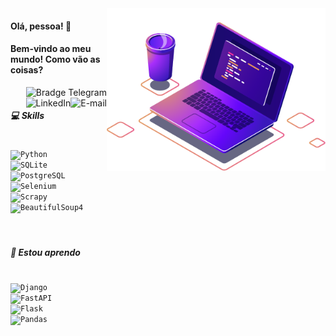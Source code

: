 <img align="right" src="https://raw.githubusercontent.com/igor-taconi/igor-taconi/main/image/computer-illustration.png" width="350" />

#### Olá, pessoa! 👋
#### Bem-vindo ao meu mundo! Como vão as coisas?

<a href="https://t.me/igortaconi" target="_blank">
  <img align="right" alt="Bradge Telegram" src="https://img.shields.io/badge/-Telegram-informational?logo=telegram&logoColor=white" />
</a>
<a href="mailto:m.igortaconi1@gmail.com">
  <img align="right" alt="E-mail" src="https://img.shields.io/badge/-Gmail-c14438?&logo=Gmail&logoColor=white"/>
</a>  
<a href="https://www.linkedin.com/in/igor-taconi-matos-1a4235177/">
  <img align="right" alt="LinkedIn" src="https://img.shields.io/badge/-LinkedIn-blue?&logo=Linkedin&logoColor=white"/>
</a>

<br>

##### 💻 Skills
<code>
  <img align="left" alt="Python" src="https://img.shields.io/badge/-Python-3776AB?&logo=python&logoColor=white" />
  <img align="left" alt="SQLite" src="https://img.shields.io/badge/-SQLite-07405E?&logo=sqlite&logoColor=white" />
  <img align="left" alt="PostgreSQL" src="https://img.shields.io/badge/-PostgreSQL-316192?&logo=postgresql&logoColor=white" />
  <img align="left" alt="Selenium" src="https://img.shields.io/badge/-Selenium-096E10?&logo=selenium&logoColor=white" />
  <img align="left" alt="Scrapy" src="https://img.shields.io/badge/-Scrapy-099E10?&logo=scrapy&logoColor=white" />
  <img align="left" alt="BeautifulSoup4" src="https://img.shields.io/badge/-BeautifulSoup4-190E35?&logo=scrapy&logoColor=white" />
</code>   
<br>
<br>

##### 🌱 Estou aprendo
<code>
  <img align="left" alt="Django" src="https://img.shields.io/badge/-Django-092E20?&logo=django&logoColor=white" />
  <img align="left" alt="FastAPI" src="https://img.shields.io/badge/-FastAPI-3790AB?&logo=fastapi&logoColor=white" />
  <img align="left" alt="Flask" src="https://img.shields.io/badge/-Flask-000001?&logo=flask&logoColor=white" />
  <img align="left" alt="Pandas" src="https://img.shields.io/badge/-Pandas-000E33?&logo=pandas&logoColor=white" />
</code>
<br>
